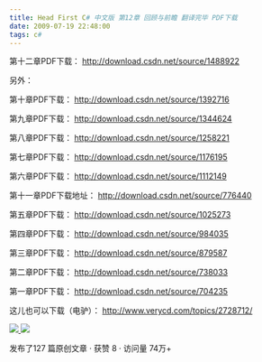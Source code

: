 ```yaml
---
title: Head First C# 中文版 第12章 回顾与前瞻 翻译完毕 PDF下载
date: 2009-07-19 22:48:00
tags: c#
---
```

第十二章PDF下载： [ http://download.csdn.net/source/1488922
](http://download.csdn.net/source/1488922)

另外：

第十章PDF下载： [ http://download.csdn.net/source/1392716
](http://download.csdn.net/source/1392716)

第九章PDF下载： [ http://download.csdn.net/source/1344624
](http://download.csdn.net/source/1344624)

第八章PDF下载： [ http://download.csdn.net/source/1258221
](http://download.csdn.net/source/1258221)

第七章PDF下载： [ http://download.csdn.net/source/1176195
](http://download.csdn.net/source/1176195)

第六章PDF下载： [ http://download.csdn.net/source/1112149
](http://download.csdn.net/source/1112149)

第十一章PDF下载地址： [ http://download.csdn.net/source/776440
](http://download.csdn.net/source/776440)

第五章PDF下载： [ http://download.csdn.net/source/1025273
](http://download.csdn.net/source/1025273)

第四章PDF下载： [ http://download.csdn.net/source/984035
](http://download.csdn.net/source/984035)

第三章PDF下载： [ http://download.csdn.net/source/879587
](http://download.csdn.net/source/879587)

第二章PDF下载： [ http://download.csdn.net/source/738033
](http://download.csdn.net/source/738033)

第一章PDF下载： [ http://download.csdn.net/source/704235
](http://download.csdn.net/source/704235)

这儿也可以下载（电驴）： [ http://www.verycd.com/topics/2728712/
](http://www.verycd.com/topics/2728712/)



[ ![](https://profile.csdnimg.cn/5/2/5/3_cuipengfei1)
![](https://g.csdnimg.cn/static/user-reg-year/1x/11.png)
](https://blog.csdn.net/cuipengfei1)



发布了127 篇原创文章  ·  获赞 8  ·  访问量 74万+


